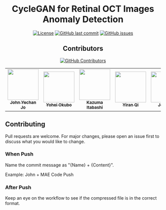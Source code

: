 
<div align="center">

<br>
<h1>CycleGAN for Retinal OCT Images Anomaly Detection</h1>

[![License](https://img.shields.io/badge/License-MIT-blue.svg)](https://opensource.org/licenses/MIT)
[![GitHub last commit](https://img.shields.io/github/last-commit/JohnYechanJo/Novo-Nordisk_Anomaly-Detection)](https://github.com/JohnYechanJo/Novo-Nordisk_Anomaly-Detection/commits/main)
[![GitHub issues](https://img.shields.io/github/issues/JohnYechanJo/Novo-Nordisk_MIT)](https://github.com/JohnYechanJo/Novo-Nordisk_Anomaly-Detection/issues)
<br>
## Contributors

[![GitHub Contributors](https://img.shields.io/github/contributors-anon/JohnYechanJo/Novo-Nordisk_Anomaly-Detection)](https://github.com/JohnYechanJo/Novo-Nordisk_MIT/graphs/contributors)

<table>
  <tr>
<td align="center"><a href="https://github.com/JohnYechanJo"><img src="https://avatars.githubusercontent.com/u/131790222?v=4" width="100px;" alt=""/><br /><sub><b>John Yechan Jo</b></sub></a><br /></td>
<td align="center"><a href="https://github.com/yoheyokubo"><img src="https://avatars.githubusercontent.com/u/53531872?v=4" width="100px;" alt=""/><br /><sub><b>Yohei Okubo</b></sub></a><br /></td>
<td align="center"><a href="https://github.com/Kaaaaaaaaaaaai"><img src="https://avatars.githubusercontent.com/u/108678858?v=4" width="100px;" alt=""/><br /><sub><b>Kazuma Itabashi</b></sub></a><br /></td>
<td align="center"><a href="https://github.com/allergic-garlic"><img src="https://avatars.githubusercontent.com/u/108678858?v=4" width="100px;" alt=""/><br /><sub><b>Yiran Qi</b></sub></a><br /></td>
<td align="center"><a href="https://github.com/joelleoqiyi"><img src="https://avatars.githubusercontent.com/u/108678858?v=4" width="100px;" alt=""/><br /><sub><b>Joel Leo</b></sub></a><br /></td>
    </tr>
</table>


</div>

## Contributing

Pull requests are welcome. For major changes, please open an issue first to discuss what you would like to change.

### When Push

Name the commit message as "{Name} + {Content}".

Example: John + MAE Code Push

### After Push

Keep an eye on the workflow to see if the compressed file is in the correct format.


